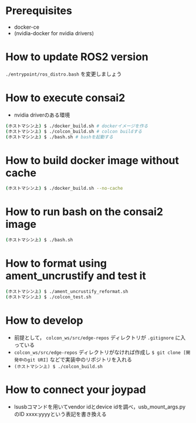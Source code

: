 # Prerequisites
- docker-ce
- (nvidia-docker for nvidia drivers)

# How to update ROS2 version
`./entrypoint/ros_distro.bash` を変更しましょう

# How to execute consai2
- nvidia driverのある環境
```bash
(ホストマシン上) $ ./docker_build.sh # dockerイメージを作る
(ホストマシン上) $ ./colcon_build.sh # colcon buildする
(ホストマシン上) $ ./bash.sh # bashを起動する
```

# How to build docker image without cache
```bash
(ホストマシン上) $ ./docker_build.sh --no-cache
```

# How to run bash on the consai2 image

```bash
(ホストマシン上) $ ./bash.sh
```

# How to format using ament_uncrustify and test it
```bash
(ホストマシン上) $ ./ament_uncrustify_reformat.sh
(ホストマシン上) $ ./colcon_test.sh
```

# How to develop
- 前提として， `colcon_ws/src/edge-repos` ディレクトリが `.gitignore` に入っている
- `colcon_ws/src/edge-repos` ディレクトリがなければ作成し `$ git clone [開発中のgit URI]` などで実装中のリポジトリを入れる
- `(ホストマシン上) $ ./colcon_build.sh`

# How to connect your joypad
- lsusbコマンドを用いてvendor idとdevice idを調べ，usb_mount_args.pyのID xxxx:yyyyという表記を書き換える
